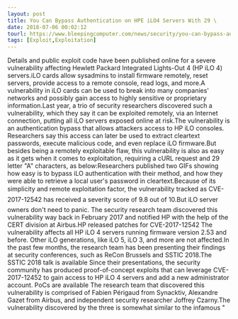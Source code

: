 ```yaml
---
layout: post
title: You Can Bypass Authentication on HPE iLO4 Servers With 29 \
date: 2018-07-06 00:02:12
tourl: https://www.bleepingcomputer.com/news/security/you-can-bypass-authentication-on-hpe-ilo4-servers-with-29-a-characters/
tags: [Exploit,Exploitation]
---
```

Details and public exploit code have been published online for a severe vulnerability affecting Hewlett Packard Integrated Lights-Out 4 (HP iLO 4) servers.iLO cards allow sysadmins to install firmware remotely, reset servers, provide access to a remote console, read logs, and more.A vulnerability in iLO cards can be used to break into many companies' networks and possibly gain access to highly sensitive or proprietary information.Last year, a trio of security researchers discovered such a vulnerability, which they say it can be exploited remotely, via an Internet connection, putting all iLO servers exposed online at risk.The vulnerability is an authentication bypass that allows attackers access to HP iLO consoles. Researchers say this access can later be used to extract cleartext passwords, execute malicious code, and even replace iLO firmware.But besides being a remotely exploitable flaw, this vulnerability is also as easy as it gets when it comes to exploitation, requiring a cURL request and 29 letter "A" characters, as below:Researchers published two GIFs showing how easy is to bypass iLO authentication with their method, and how they were able to retrieve a local user's password in cleartext.Because of its simplicity and remote exploitation factor, the vulnerability tracked as CVE-2017-12542 has received a severity score of 9.8 out of 10.But iLO server owners don't need to panic. The security research team discovered this vulnerability way back in February 2017 and notified HP with the help of the CERT division at Airbus.HP released patches for CVE-2017-12542 The vulnerability affects all HP iLO 4 servers running firmware version 2.53 and before. Other iLO generations, like iLO 5, iLO 3, and more are not affected.In the past few months, the research team has been presenting their findings at security conferences, such as ReCon Brussels and SSTIC 2018.The SSTIC 2018 talk is available Since their presentations, the security community has produced proof-of-concept exploits that can leverage CVE-2017-12452 to gain access to HP iLO 4 servers and add a new administrator account. PoCs are available The research team that discovered this vulnerability is comprised of Fabien Périgaud from Synacktiv, Alexandre Gazet from Airbus, and independent security researcher Joffrey Czarny.The vulnerability discovered by the three is somewhat similar to the infamous "